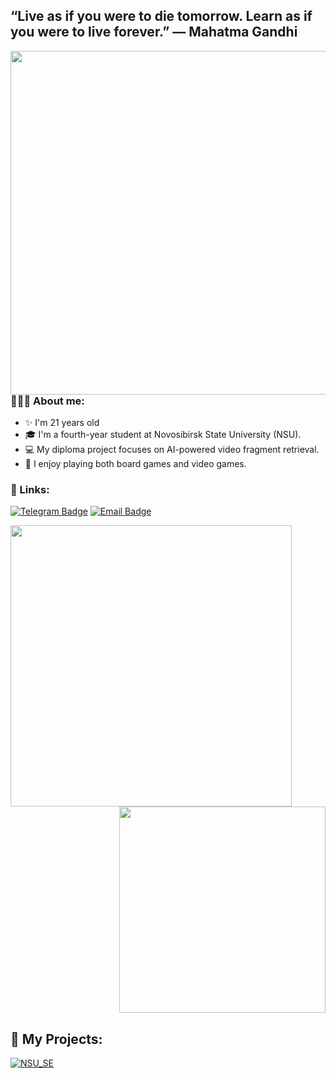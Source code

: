## “Live as if you were to die tomorrow. Learn as if you were to live forever.” — Mahatma Gandhi

<img align="right" width="550" height="=300" src="https://i.pinimg.com/originals/0d/0a/d1/0d0ad1ac0ab68c733d0e918f8115134f.gif">


### 🧑🏻‍💻 About me:

- ✨ I'm 21 years old
- 🎓 I'm a fourth-year student at Novosibirsk State University (NSU).
- 💻 My diploma project focuses on AI-powered video fragment retrieval.
- 🎲 I enjoy playing both board games and video games.

### 🚀 Links:

[![Telegram Badge](https://img.shields.io/badge/-Telegram-0088cc?style=for-the-badge&logo=Telegram&logoColor=white&color=blue)](https://t.me/UsusCimex)
[![Email Badge](https://img.shields.io/badge/-Email-0088cc?style=for-the-badge&logo=Gmail&logoColor=white&color=yellow)](mailto:daniil8914game@mail.ru)




<a href="https://github.com/anuraghazra/github-readme-stats">
  <img align="left" width="450" src="https://github-readme-stats.vercel.app/api?username=UsusCimex&show_icons=true&theme=tokyonight&cache_seconds=1800" />
</a>

<a href="https://github.com/anuraghazra/github-readme-stats">
  <img align="right" width="330" src="https://github-readme-stats.vercel.app/api/top-langs/?username=UsusCimex&show_icons=true&theme=cobalt&layout=compact&cache_seconds=1800" />
</a>

<br clear="all" />
   
## 💼 My Projects:

[![NSU_SE](https://github-readme-stats.vercel.app/api/pin/?username=UsusCimex&repo=NSU_SoftwareEngineering&theme=gotham&cache_seconds=2000)](https://github.com/UsusCimex/NSU_SoftwareEngineering)
